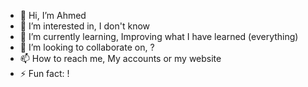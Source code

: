 - 👋 Hi, I’m Ahmed
- 👀 I’m interested in, I don't know
- 🌱 I’m currently learning, Improving what I have learned (everything)
- 💞️ I’m looking to collaborate on, ?
- 📫 How to reach me, My accounts or my website
- ⚡ Fun fact: !

<!---
ahmed-nt/ahmed-nt is a ✨ special ✨ repository because its `README.md` (this file) appears on your GitHub profile.
You can click the Preview link to take a look at your changes.
--->
